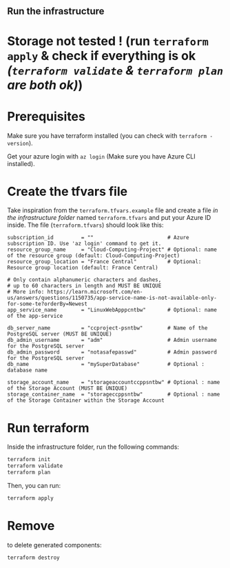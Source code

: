 ## Run the infrastructure

# Storage not tested ! (run `terraform apply` & check if everything is ok *(`terraform validate` & `terraform plan` are both ok)*)

# Prerequisites

Make sure you have terraform installed (you can check with `terraform -version`).

Get your azure login with `az login` (Make sure you have Azure CLI installed).


# Create the tfvars file

Take inspiration from the `terraform.tfvars.example` file and create a file *in the infrastructure folder* named `terraform.tfvars` and put your Azure ID inside.
The file (`terraform.tfvars`) should look like this:
```
subscription_id         = ""                        # Azure subscription ID. Use 'az login' command to get it.
resource_group_name     = "Cloud-Computing-Project" # Optional: name of the resource group (default: Cloud-Computing-Project)
resource_group_location = "France Central"          # Optional: Resource group location (default: France Central)

# Only contain alphanumeric characters and dashes,
# up to 60 characters in length and MUST BE UNIQUE
# More info: https://learn.microsoft.com/en-us/answers/questions/1150735/app-service-name-is-not-available-only-for-some-te?orderBy=Newest
app_service_name        = "LinuxWebApppcntbw"       # Optional: name of the app-service

db_server_name          = "ccproject-psntbw"        # Name of the PostgreSQL server (MUST BE UNIQUE)
db_admin_username       = "adm"                     # Admin username for the PostgreSQL server
db_admin_password       = "notasafepasswd"          # Admin password for the PostgreSQL server
db_name                 = "mySuperDatabase"         # Optional : database name

storage_account_name    = "storageaccountccppsntbw" # Optional : name of the Storage Account (MUST BE UNIQUE)
storage_container_name  = "storageccppsntbw"        # Optional : name of the Storage Container within the Storage Account
```


# Run terraform

Inside the infrastructure folder, run the following commands:
```bash
terraform init
terraform validate
terraform plan
```

Then, you can run:
```bash
terraform apply
```


# Remove

to delete generated components:
```bash
terraform destroy
```